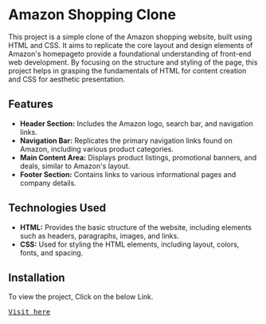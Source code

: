 <h1>Amazon Shopping Clone</h1>
    <p>
      This project is a simple clone of the Amazon shopping website, built using HTML and CSS. It aims to replicate the core layout and 
      design elements of Amazon's homepageto provide a foundational understanding of front-end web development. By focusing on the structure and styling of the page,
      this project helps in grasping the fundamentals of HTML for content creation and CSS for aesthetic presentation.
    </p>
    <h2>Features</h2>
    <ul>
        <li><strong>Header Section:</strong> Includes the Amazon logo, search bar, and navigation links.</li>
        <li><strong>Navigation Bar:</strong> Replicates the primary navigation links found on Amazon, including various product categories.</li>
        <li><strong>Main Content Area:</strong> Displays product listings, promotional banners, and deals, similar to Amazon's layout.</li>
        <li><strong>Footer Section:</strong> Contains links to various informational pages and company details.</li>
    </ul>
        <h2>Technologies Used</h2>
    <ul>
        <li><strong>HTML:</strong> Provides the basic structure of the website, including elements such as headers, paragraphs, images, and links.</li>
        <li><strong>CSS:</strong> Used for styling the HTML elements, including layout, colors, fonts, and spacing.</li>
    </ul>
    <h2>Installation</h2>
    <p>To view the project, Click on the below Link.</p>
    <pre><a href = "https://deekshit14.github.io/Amazon-clone/">Visit here</a></pre>